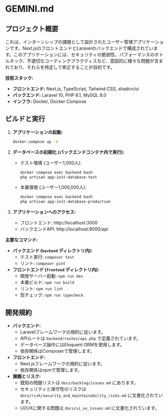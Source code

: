 # GEMINI.md

## プロジェクト概要

これは、インターンシップの課題として設計されたユーザー管理アプリケーションです。Next.jsのフロントエンドとLaravelのバックエンドで構成されています。このアプリケーションには、セキュリティの脆弱性、パフォーマンスのボトルネック、不適切なコーディングプラクティスなど、意図的に様々な問題が含まれており、それらを特定して修正することが目的です。

**技術スタック:**

*   **フロントエンド:** Next.js, TypeScript, Tailwind CSS, shadcn/ui
*   **バックエンド:** Laravel 10, PHP 8.1, MySQL 8.0
*   **インフラ:** Docker, Docker Compose

## ビルドと実行

1.  **アプリケーションの起動:**
    ```bash
    docker-compose up -d
    ```

2.  **データベースの初期化 (バックエンドコンテナ内で実行):**
    *   テスト環境 (ユーザー1,000人):
        ```bash
        docker compose exec backend bash
        php artisan app:init-database-test
        ```
    *   本番環境 (ユーザー1,000,000人):
        ```bash
        docker compose exec backend bash
        php artisan app:init-database-production
        ```

3.  **アプリケーションへのアクセス:**
    *   フロントエンド: http://localhost:3000
    *   バックエンドAPI: http://localhost:8000/api

**主要なコマンド:**

*   **バックエンド (`backend` ディレクトリ内):**
    *   テスト実行: `composer test`
    *   リント: `composer pint`
*   **フロントエンド (`frontend` ディレクトリ内):**
    *   開発サーバー起動: `npm run dev`
    *   本番ビルド: `npm run build`
    *   リント: `npm run lint`
    *   型チェック: `npm run typecheck`

## 開発規約

*   **バックエンド:**
    *   Laravelフレームワークの規約に従います。
    *   APIルートは `backend/routes/api.php` で定義されています。
    *   データベース操作にはEloquent ORMを使用します。
    *   依存関係はComposerで管理します。
*   **フロントエンド:**
    *   Next.jsフレームワークの規約に従います。
    *   依存関係はnpmで管理します。
*   **課題とリスク:**
    *   既知の問題リストは `docs/backlog/issues.md` にあります。
    *   セキュリティと保守性のリスクは `docs/risk/security_and_maintainability_risks.md` に文書化されています。
    *   UI/UXに関する問題は `docs/ui_ux_issues.md` に文書化されています。
